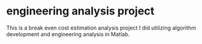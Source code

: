 # engineering analysis project
This is a break even cost estimation analysis project I did utilizing algorithm development and engineering analysis in Matlab. 
